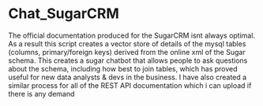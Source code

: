 # Chat_SugarCRM

The official documentation produced for the SugarCRM isnt always optimal. As a result this script creates a vector store of details of the mysql tables (columns, primary/foreign keys) derived from the online xml of the Sugar schema. This creates a sugar chatbot that allows people to ask questions about the schema, including how best to join tables, which has proved useful for new data analysts & devs in the business. I have also created a similar process for all of the REST API documentation which i can upload if there is any demand
